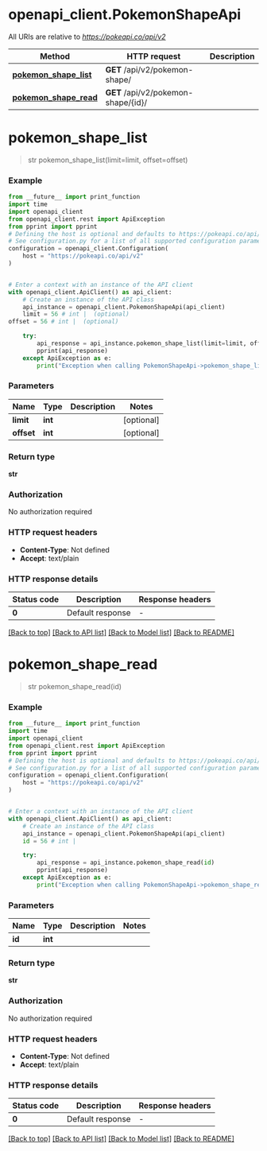 # openapi_client.PokemonShapeApi

All URIs are relative to *https://pokeapi.co/api/v2*

Method | HTTP request | Description
------------- | ------------- | -------------
[**pokemon_shape_list**](PokemonShapeApi.md#pokemon_shape_list) | **GET** /api/v2/pokemon-shape/ | 
[**pokemon_shape_read**](PokemonShapeApi.md#pokemon_shape_read) | **GET** /api/v2/pokemon-shape/{id}/ | 


# **pokemon_shape_list**
> str pokemon_shape_list(limit=limit, offset=offset)



### Example

```python
from __future__ import print_function
import time
import openapi_client
from openapi_client.rest import ApiException
from pprint import pprint
# Defining the host is optional and defaults to https://pokeapi.co/api/v2
# See configuration.py for a list of all supported configuration parameters.
configuration = openapi_client.Configuration(
    host = "https://pokeapi.co/api/v2"
)


# Enter a context with an instance of the API client
with openapi_client.ApiClient() as api_client:
    # Create an instance of the API class
    api_instance = openapi_client.PokemonShapeApi(api_client)
    limit = 56 # int |  (optional)
offset = 56 # int |  (optional)

    try:
        api_response = api_instance.pokemon_shape_list(limit=limit, offset=offset)
        pprint(api_response)
    except ApiException as e:
        print("Exception when calling PokemonShapeApi->pokemon_shape_list: %s\n" % e)
```

### Parameters

Name | Type | Description  | Notes
------------- | ------------- | ------------- | -------------
 **limit** | **int**|  | [optional] 
 **offset** | **int**|  | [optional] 

### Return type

**str**

### Authorization

No authorization required

### HTTP request headers

 - **Content-Type**: Not defined
 - **Accept**: text/plain

### HTTP response details
| Status code | Description | Response headers |
|-------------|-------------|------------------|
**0** | Default response |  -  |

[[Back to top]](#) [[Back to API list]](../README.md#documentation-for-api-endpoints) [[Back to Model list]](../README.md#documentation-for-models) [[Back to README]](../README.md)

# **pokemon_shape_read**
> str pokemon_shape_read(id)



### Example

```python
from __future__ import print_function
import time
import openapi_client
from openapi_client.rest import ApiException
from pprint import pprint
# Defining the host is optional and defaults to https://pokeapi.co/api/v2
# See configuration.py for a list of all supported configuration parameters.
configuration = openapi_client.Configuration(
    host = "https://pokeapi.co/api/v2"
)


# Enter a context with an instance of the API client
with openapi_client.ApiClient() as api_client:
    # Create an instance of the API class
    api_instance = openapi_client.PokemonShapeApi(api_client)
    id = 56 # int | 

    try:
        api_response = api_instance.pokemon_shape_read(id)
        pprint(api_response)
    except ApiException as e:
        print("Exception when calling PokemonShapeApi->pokemon_shape_read: %s\n" % e)
```

### Parameters

Name | Type | Description  | Notes
------------- | ------------- | ------------- | -------------
 **id** | **int**|  | 

### Return type

**str**

### Authorization

No authorization required

### HTTP request headers

 - **Content-Type**: Not defined
 - **Accept**: text/plain

### HTTP response details
| Status code | Description | Response headers |
|-------------|-------------|------------------|
**0** | Default response |  -  |

[[Back to top]](#) [[Back to API list]](../README.md#documentation-for-api-endpoints) [[Back to Model list]](../README.md#documentation-for-models) [[Back to README]](../README.md)

